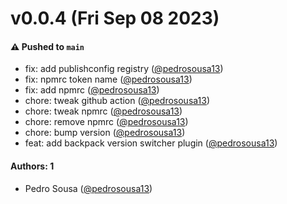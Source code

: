 # v0.0.4 (Fri Sep 08 2023)

#### ⚠️ Pushed to `main`

- fix: add publishconfig registry ([@pedrosousa13](https://github.com/pedrosousa13))
- fix: npmrc token name ([@pedrosousa13](https://github.com/pedrosousa13))
- fix: add npmrc ([@pedrosousa13](https://github.com/pedrosousa13))
- chore: tweak github action ([@pedrosousa13](https://github.com/pedrosousa13))
- chore: tweak npmrc ([@pedrosousa13](https://github.com/pedrosousa13))
- chore: remove npmrc ([@pedrosousa13](https://github.com/pedrosousa13))
- chore: bump version ([@pedrosousa13](https://github.com/pedrosousa13))
- feat: add backpack version switcher plugin ([@pedrosousa13](https://github.com/pedrosousa13))

#### Authors: 1

- Pedro Sousa ([@pedrosousa13](https://github.com/pedrosousa13))
